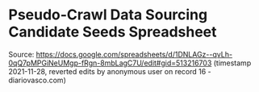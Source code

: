 # Pseudo-Crawl Data Sourcing Candidate Seeds Spreadsheet

Source: https://docs.google.com/spreadsheets/d/1DNLAGz--qvLh-0qQ7pMPGiNeUMgp-fRgn-8mbLagC7U/edit#gid=513216703 (timestamp 2021-11-28, reverted edits by anonymous user on record 16 - diariovasco.com)